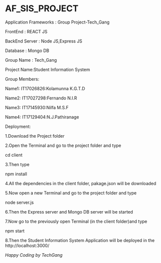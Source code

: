 # AF_SIS_PROJECT
Application Frameworks : Group Project-Tech_Gang

FrontEnd : REACT JS  

BackEnd Server : Node JS,Express JS  

Database : Mongo DB

Group Name : Tech_Gang

Project Name:Student Information System

Group Members:

Name1: IT17026826:Kolamunna K.G.T.D

Name2: IT17027298:Fernando N.I.R 

Name3: IT17145930:Nilfa M.S.F 

Name4: IT17129404:N.J.Pathiranage


Deployment:


1.Download the Project folder

2.Open the Terminal and go to the project folder and type

cd client

3.Then type

npm install

4.All the dependencies in the client folder, pakage.json will be downloaded

5.Now open a new Terminal and go to the project folder and type

node server.js

6.Then the Express server and Mongo DB server will be started

7.Now go to the previously open Terminal (in the client folder)and type

npm start

8.Then the Student Information System Application will be deployed in the http://localhost:3000/




*Happy Coding by TechGang*
